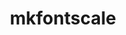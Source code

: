 ---
title: "mkfontscale"
layout: cache
categories: [package, develop]
meta: {"compilers": ["gcc@10.5.0", "gcc@11.1.0", "gcc@11.4.0", "gcc@13.3.0", "intel-oneapi-compilers@2025.1.0"], "num_specs": 58, "num_specs_by_stack": {"data-vis-sdk": 13, "developer-tools-aarch64-linux-gnu": 10, "developer-tools-x86_64_v3-linux-gnu": 10, "e4s": 9, "e4s-oneapi": 8, "hep": 8, "root": 58}, "oss": ["centos7", "rhel8", "ubuntu20.04", "ubuntu22.04"], "platforms": ["linux"], "stacks": ["data-vis-sdk", "developer-tools-aarch64-linux-gnu", "developer-tools-x86_64_v3-linux-gnu", "e4s", "e4s-oneapi", "hep", "root"], "targets": ["aarch64", "x86_64_v3"], "versions": ["1.2.3"]}
spec_details: [{"compiler": "gcc@10.5.0", "hash": "3azez4bykdypncbfah6sgc7k47siues4", "os": "centos7", "platform": "linux", "size": "-", "stacks": ["developer-tools-x86_64_v3-linux-gnu", "root"], "target": "x86_64_v3", "variants": ["build_system=autotools"], "versions": ["1.2.3"]}, {"compiler": "gcc@11.4.0", "hash": "3hlhephd5f5myyl5fd3abjftyus3ajns", "os": "ubuntu22.04", "platform": "linux", "size": "-", "stacks": ["hep", "root"], "target": "x86_64_v3", "variants": ["build_system=autotools"], "versions": ["1.2.3"]}, {"compiler": "gcc@11.4.0", "hash": "3msnjm53iob5ew3yqmyeydzfvcbmgjpz", "os": "ubuntu22.04", "platform": "linux", "size": "-", "stacks": ["e4s", "root"], "target": "x86_64_v3", "variants": ["build_system=autotools"], "versions": ["1.2.3"]}, {"compiler": "gcc@11.1.0", "hash": "4cfehijh253yyd5dwfvnfda6uap4vtbm", "os": "ubuntu20.04", "platform": "linux", "size": "-", "stacks": ["data-vis-sdk", "root"], "target": "x86_64_v3", "variants": ["build_system=autotools"], "versions": ["1.2.3"]}, {"compiler": "gcc@13.3.0", "hash": "4fucz6ffb43vkuxkacms7vx5fjcybn6b", "os": "rhel8", "platform": "linux", "size": "-", "stacks": ["developer-tools-aarch64-linux-gnu", "root"], "target": "aarch64", "variants": ["build_system=autotools"], "versions": ["1.2.3"]}, {"compiler": "gcc@11.1.0", "hash": "4t46jlnqmyzy7omr7z3tx4pckjwabdqx", "os": "ubuntu20.04", "platform": "linux", "size": "-", "stacks": ["data-vis-sdk", "root"], "target": "x86_64_v3", "variants": ["build_system=autotools"], "versions": ["1.2.3"]}, {"compiler": "gcc@11.1.0", "hash": "4w22ryopfguacfn4j2vngea5pvg6z7qq", "os": "ubuntu20.04", "platform": "linux", "size": "-", "stacks": ["data-vis-sdk", "root"], "target": "x86_64_v3", "variants": ["build_system=autotools"], "versions": ["1.2.3"]}, {"compiler": "gcc@11.4.0", "hash": "53wqgtrks32ht636dlclvwlzmbhnw5f2", "os": "ubuntu22.04", "platform": "linux", "size": "-", "stacks": ["hep", "root"], "target": "x86_64_v3", "variants": ["build_system=autotools"], "versions": ["1.2.3"]}, {"compiler": "gcc@11.4.0", "hash": "5zglkq5xf4shqxfbbfzfcifhffrcehc6", "os": "ubuntu22.04", "platform": "linux", "size": "-", "stacks": ["e4s", "root"], "target": "x86_64_v3", "variants": ["build_system=autotools"], "versions": ["1.2.3"]}, {"compiler": "gcc@10.5.0", "hash": "66ixd3aj7gbr36dpxxvzjklml6owkacc", "os": "centos7", "platform": "linux", "size": "-", "stacks": ["developer-tools-x86_64_v3-linux-gnu", "root"], "target": "x86_64_v3", "variants": ["build_system=autotools"], "versions": ["1.2.3"]}, {"compiler": "gcc@11.4.0", "hash": "77buiygvqa2kjjahdenycykhvfzegin6", "os": "ubuntu22.04", "platform": "linux", "size": "-", "stacks": ["hep", "root"], "target": "x86_64_v3", "variants": ["build_system=autotools"], "versions": ["1.2.3"]}, {"compiler": "gcc@11.4.0", "hash": "7qihbvpq2dl6hmcghwtueclj4oobvpsv", "os": "ubuntu22.04", "platform": "linux", "size": "-", "stacks": ["e4s", "root"], "target": "x86_64_v3", "variants": ["build_system=autotools"], "versions": ["1.2.3"]}, {"compiler": "intel-oneapi-compilers@2025.1.0", "hash": "aovokr3l2u3n6hchwr6qjd7vlie7csva", "os": "ubuntu22.04", "platform": "linux", "size": "-", "stacks": ["e4s-oneapi", "root"], "target": "x86_64_v3", "variants": ["build_system=autotools"], "versions": ["1.2.3"]}, {"compiler": "gcc@10.5.0", "hash": "b3ksr332zelo6zd3rmhxvrxcdrciszwu", "os": "centos7", "platform": "linux", "size": "-", "stacks": ["developer-tools-x86_64_v3-linux-gnu", "root"], "target": "x86_64_v3", "variants": ["build_system=autotools"], "versions": ["1.2.3"]}, {"compiler": "gcc@11.4.0", "hash": "bfe767md22ejn76botr5sdy4zg2oeops", "os": "ubuntu22.04", "platform": "linux", "size": "-", "stacks": ["hep", "root"], "target": "x86_64_v3", "variants": ["build_system=autotools"], "versions": ["1.2.3"]}, {"compiler": "gcc@13.3.0", "hash": "ceso5rudmzc4jxp5dkek3oyixsows2n4", "os": "rhel8", "platform": "linux", "size": "-", "stacks": ["developer-tools-aarch64-linux-gnu", "root"], "target": "aarch64", "variants": ["build_system=autotools"], "versions": ["1.2.3"]}, {"compiler": "gcc@11.4.0", "hash": "choucvic6afa3m6bp23iizvt2i5s2mwt", "os": "ubuntu22.04", "platform": "linux", "size": "-", "stacks": ["hep", "root"], "target": "x86_64_v3", "variants": ["build_system=autotools"], "versions": ["1.2.3"]}, {"compiler": "gcc@11.1.0", "hash": "csglhfmx4brx7kqp77glbt5vzqu6n3rq", "os": "ubuntu20.04", "platform": "linux", "size": "-", "stacks": ["data-vis-sdk", "root"], "target": "x86_64_v3", "variants": ["build_system=autotools"], "versions": ["1.2.3"]}, {"compiler": "intel-oneapi-compilers@2025.1.0", "hash": "czgldtbplfybeppnzdofwqty5tkugq2q", "os": "ubuntu22.04", "platform": "linux", "size": "-", "stacks": ["e4s-oneapi", "root"], "target": "x86_64_v3", "variants": ["build_system=autotools"], "versions": ["1.2.3"]}, {"compiler": "gcc@13.3.0", "hash": "fn3tik4cbro6voa2q62sm6mdm2dxmwi5", "os": "rhel8", "platform": "linux", "size": "-", "stacks": ["developer-tools-aarch64-linux-gnu", "root"], "target": "aarch64", "variants": ["build_system=autotools"], "versions": ["1.2.3"]}, {"compiler": "gcc@10.5.0", "hash": "fuct3bilsqvsbz35kj33mdc4osb73jm7", "os": "centos7", "platform": "linux", "size": "-", "stacks": ["developer-tools-x86_64_v3-linux-gnu", "root"], "target": "x86_64_v3", "variants": ["build_system=autotools"], "versions": ["1.2.3"]}, {"compiler": "gcc@11.1.0", "hash": "g432rj6y7mrulcdguqecbzo7wt2shofe", "os": "ubuntu20.04", "platform": "linux", "size": "-", "stacks": ["data-vis-sdk", "root"], "target": "x86_64_v3", "variants": ["build_system=autotools"], "versions": ["1.2.3"]}, {"compiler": "gcc@11.4.0", "hash": "gc3i4e6k3bw47org337rwu7nyglx2me2", "os": "ubuntu22.04", "platform": "linux", "size": "-", "stacks": ["hep", "root"], "target": "x86_64_v3", "variants": ["build_system=autotools"], "versions": ["1.2.3"]}, {"compiler": "gcc@11.4.0", "hash": "gyxmjqtmiitmqfsjvjczq7524a7657bc", "os": "ubuntu22.04", "platform": "linux", "size": "-", "stacks": ["hep", "root"], "target": "x86_64_v3", "variants": ["build_system=autotools"], "versions": ["1.2.3"]}, {"compiler": "gcc@11.4.0", "hash": "h3aaaysmf6thmrvgewekswpsqdhfhjuy", "os": "ubuntu22.04", "platform": "linux", "size": "-", "stacks": ["e4s", "root"], "target": "x86_64_v3", "variants": ["build_system=autotools"], "versions": ["1.2.3"]}, {"compiler": "gcc@13.3.0", "hash": "if7pizes7wos3wodrvy22ql5qwpybhpy", "os": "rhel8", "platform": "linux", "size": "-", "stacks": ["developer-tools-aarch64-linux-gnu", "root"], "target": "aarch64", "variants": ["build_system=autotools"], "versions": ["1.2.3"]}, {"compiler": "gcc@10.5.0", "hash": "jkwft2mvb52mtkdkeqitbhkccu7uuqlq", "os": "centos7", "platform": "linux", "size": "-", "stacks": ["developer-tools-x86_64_v3-linux-gnu", "root"], "target": "x86_64_v3", "variants": ["build_system=autotools"], "versions": ["1.2.3"]}, {"compiler": "intel-oneapi-compilers@2025.1.0", "hash": "jsos6sfmf4zf2vdwek4mrjzywfku3tw3", "os": "ubuntu22.04", "platform": "linux", "size": "-", "stacks": ["e4s-oneapi", "root"], "target": "x86_64_v3", "variants": ["build_system=autotools"], "versions": ["1.2.3"]}, {"compiler": "intel-oneapi-compilers@2025.1.0", "hash": "k2cj4rjelvb4dq6sagc3ltvijoyhox5b", "os": "ubuntu22.04", "platform": "linux", "size": "-", "stacks": ["e4s-oneapi", "root"], "target": "x86_64_v3", "variants": ["build_system=autotools"], "versions": ["1.2.3"]}, {"compiler": "gcc@13.3.0", "hash": "lfaxwsehc247t73c6njefhggkxnrohaq", "os": "rhel8", "platform": "linux", "size": "-", "stacks": ["developer-tools-aarch64-linux-gnu", "root"], "target": "aarch64", "variants": ["build_system=autotools"], "versions": ["1.2.3"]}, {"compiler": "gcc@13.3.0", "hash": "lsuw2zhg56u223yct6x7o6gzchynrobk", "os": "rhel8", "platform": "linux", "size": "-", "stacks": ["developer-tools-aarch64-linux-gnu", "root"], "target": "aarch64", "variants": ["build_system=autotools"], "versions": ["1.2.3"]}, {"compiler": "gcc@13.3.0", "hash": "mpdhnslwyggouxwrr3d4vnk34cvpluw4", "os": "rhel8", "platform": "linux", "size": "-", "stacks": ["developer-tools-aarch64-linux-gnu", "root"], "target": "aarch64", "variants": ["build_system=autotools"], "versions": ["1.2.3"]}, {"compiler": "gcc@11.1.0", "hash": "nqc55fnhzphlqljf7e5gg2zsg5kp2ixb", "os": "ubuntu20.04", "platform": "linux", "size": "-", "stacks": ["data-vis-sdk", "root"], "target": "x86_64_v3", "variants": ["build_system=autotools"], "versions": ["1.2.3"]}, {"compiler": "gcc@11.1.0", "hash": "p62dv3u7ikk6pe2jzzhuna2iidzxpp4c", "os": "ubuntu20.04", "platform": "linux", "size": "-", "stacks": ["data-vis-sdk", "root"], "target": "x86_64_v3", "variants": ["build_system=autotools"], "versions": ["1.2.3"]}, {"compiler": "gcc@11.1.0", "hash": "paihj25do2a7sflbpxvmd472vaoot2mc", "os": "ubuntu20.04", "platform": "linux", "size": "-", "stacks": ["data-vis-sdk", "root"], "target": "x86_64_v3", "variants": ["build_system=autotools"], "versions": ["1.2.3"]}, {"compiler": "gcc@10.5.0", "hash": "pki5idfcpmhbqowrchwo5s4crxh6yx3o", "os": "centos7", "platform": "linux", "size": "-", "stacks": ["developer-tools-x86_64_v3-linux-gnu", "root"], "target": "x86_64_v3", "variants": ["build_system=autotools"], "versions": ["1.2.3"]}, {"compiler": "gcc@13.3.0", "hash": "potxixsvygxuwptimzcimwfrmddlvjst", "os": "rhel8", "platform": "linux", "size": "-", "stacks": ["developer-tools-aarch64-linux-gnu", "root"], "target": "aarch64", "variants": ["build_system=autotools"], "versions": ["1.2.3"]}, {"compiler": "gcc@13.3.0", "hash": "px4quhprpofulxoihb6nbliprb2l3neb", "os": "rhel8", "platform": "linux", "size": "-", "stacks": ["developer-tools-aarch64-linux-gnu", "root"], "target": "aarch64", "variants": ["build_system=autotools"], "versions": ["1.2.3"]}, {"compiler": "gcc@10.5.0", "hash": "qzohak4suwbujc7iac7cd6yhkr7gtuch", "os": "centos7", "platform": "linux", "size": "-", "stacks": ["developer-tools-x86_64_v3-linux-gnu", "root"], "target": "x86_64_v3", "variants": ["build_system=autotools"], "versions": ["1.2.3"]}, {"compiler": "gcc@11.4.0", "hash": "rprvjxrylexqefl6sok7apwria5fmnho", "os": "ubuntu22.04", "platform": "linux", "size": "-", "stacks": ["e4s", "root"], "target": "x86_64_v3", "variants": ["build_system=autotools"], "versions": ["1.2.3"]}, {"compiler": "gcc@11.1.0", "hash": "rz66rywcfnldftx6tnpqornqj4gb34ed", "os": "ubuntu20.04", "platform": "linux", "size": "-", "stacks": ["data-vis-sdk", "root"], "target": "x86_64_v3", "variants": ["build_system=autotools"], "versions": ["1.2.3"]}, {"compiler": "gcc@11.4.0", "hash": "skrtu6khkrg2xn64obclmwkcojxya4hf", "os": "ubuntu22.04", "platform": "linux", "size": "-", "stacks": ["hep", "root"], "target": "x86_64_v3", "variants": ["build_system=autotools"], "versions": ["1.2.3"]}, {"compiler": "intel-oneapi-compilers@2025.1.0", "hash": "tgymhhmfkwrisengqmydwwwmfcaztpnb", "os": "ubuntu22.04", "platform": "linux", "size": "-", "stacks": ["e4s-oneapi", "root"], "target": "x86_64_v3", "variants": ["build_system=autotools"], "versions": ["1.2.3"]}, {"compiler": "gcc@10.5.0", "hash": "ti2gicnhedqsp3d4u2lpyvy6t3423w3c", "os": "centos7", "platform": "linux", "size": "-", "stacks": ["developer-tools-x86_64_v3-linux-gnu", "root"], "target": "x86_64_v3", "variants": ["build_system=autotools"], "versions": ["1.2.3"]}, {"compiler": "gcc@11.4.0", "hash": "tot2e5lwmmmdwm6nopv5lkdv7llmrf3o", "os": "ubuntu22.04", "platform": "linux", "size": "-", "stacks": ["e4s", "root"], "target": "x86_64_v3", "variants": ["build_system=autotools"], "versions": ["1.2.3"]}, {"compiler": "gcc@11.1.0", "hash": "uloylintjiwohhbu25mxclnntxhototm", "os": "ubuntu20.04", "platform": "linux", "size": "-", "stacks": ["data-vis-sdk", "root"], "target": "x86_64_v3", "variants": ["build_system=autotools"], "versions": ["1.2.3"]}, {"compiler": "intel-oneapi-compilers@2025.1.0", "hash": "v4o77wizzhi2kqtmnm37ng4ivnide6v4", "os": "ubuntu22.04", "platform": "linux", "size": "-", "stacks": ["e4s-oneapi", "root"], "target": "x86_64_v3", "variants": ["build_system=autotools"], "versions": ["1.2.3"]}, {"compiler": "gcc@10.5.0", "hash": "vp4k462qub67lftwsz2q2r36ku4vla55", "os": "centos7", "platform": "linux", "size": "-", "stacks": ["developer-tools-x86_64_v3-linux-gnu", "root"], "target": "x86_64_v3", "variants": ["build_system=autotools"], "versions": ["1.2.3"]}, {"compiler": "gcc@10.5.0", "hash": "vwagf3bf6lc4weoltursbgomwivs7l56", "os": "centos7", "platform": "linux", "size": "-", "stacks": ["developer-tools-x86_64_v3-linux-gnu", "root"], "target": "x86_64_v3", "variants": ["build_system=autotools"], "versions": ["1.2.3"]}, {"compiler": "gcc@11.1.0", "hash": "vys625qchbd2wqgoj4qkasjkdqomb5ki", "os": "ubuntu20.04", "platform": "linux", "size": "-", "stacks": ["data-vis-sdk", "root"], "target": "x86_64_v3", "variants": ["build_system=autotools"], "versions": ["1.2.3"]}, {"compiler": "gcc@13.3.0", "hash": "w4flvpw5aytrg74fbe2edatrcyef3hvd", "os": "rhel8", "platform": "linux", "size": "-", "stacks": ["developer-tools-aarch64-linux-gnu", "root"], "target": "aarch64", "variants": ["build_system=autotools"], "versions": ["1.2.3"]}, {"compiler": "gcc@11.1.0", "hash": "wc5zjprsnxs7sizjnyyb742qvzubkpka", "os": "ubuntu20.04", "platform": "linux", "size": "-", "stacks": ["data-vis-sdk", "root"], "target": "x86_64_v3", "variants": ["build_system=autotools"], "versions": ["1.2.3"]}, {"compiler": "gcc@11.4.0", "hash": "wk5ov3mfaldzs7rvkm6oudtvggbduxmn", "os": "ubuntu22.04", "platform": "linux", "size": "-", "stacks": ["e4s", "root"], "target": "x86_64_v3", "variants": ["build_system=autotools"], "versions": ["1.2.3"]}, {"compiler": "intel-oneapi-compilers@2025.1.0", "hash": "wkc3h7477vhcd5yztktq2ziesvquswnl", "os": "ubuntu22.04", "platform": "linux", "size": "-", "stacks": ["e4s-oneapi", "root"], "target": "x86_64_v3", "variants": ["build_system=autotools"], "versions": ["1.2.3"]}, {"compiler": "gcc@11.4.0", "hash": "xxi5bfegvst6pwmkn5qxoj3teeb54vcy", "os": "ubuntu22.04", "platform": "linux", "size": "-", "stacks": ["e4s", "root"], "target": "x86_64_v3", "variants": ["build_system=autotools"], "versions": ["1.2.3"]}, {"compiler": "gcc@11.1.0", "hash": "ywxqudpqsoa6lldnf64vil625futq4lp", "os": "ubuntu20.04", "platform": "linux", "size": "-", "stacks": ["data-vis-sdk", "root"], "target": "x86_64_v3", "variants": ["build_system=autotools"], "versions": ["1.2.3"]}, {"compiler": "gcc@11.4.0", "hash": "zmffuqvug26d2bgucdoryxwf7ihnnxn3", "os": "ubuntu22.04", "platform": "linux", "size": "-", "stacks": ["e4s", "root"], "target": "x86_64_v3", "variants": ["build_system=autotools"], "versions": ["1.2.3"]}, {"compiler": "intel-oneapi-compilers@2025.1.0", "hash": "zoupaf3nr7u56v2osp6b5gnehbostq4w", "os": "ubuntu22.04", "platform": "linux", "size": "-", "stacks": ["e4s-oneapi", "root"], "target": "x86_64_v3", "variants": ["build_system=autotools"], "versions": ["1.2.3"]}]
---